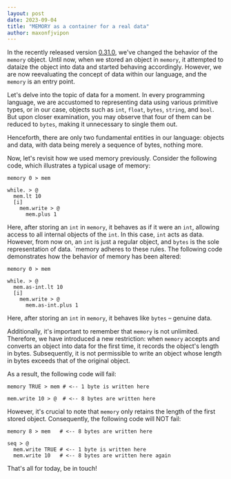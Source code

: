 ```yaml
---
layout: post
date: 2023-09-04
title: "MEMORY as a container for a real data"
author: maxonfjvipon
---
```


In the recently released version [0.31.0](https://github.com/objectionary/eo/releases/tag/0.31.0), 
we've changed the behavior of the `memory` object. Until now, when we stored an object in `memory`, 
it attempted to dataize the object into data and started behaving accordingly. However, we are now 
reevaluating the concept of data within our language, and the `memory` is an entry point.

<!--more-->
Let's delve into the topic of data for a moment. In every programming language, we are accustomed to 
representing data using various primitive types, or in our case, objects such as `int`, `float`, 
`bytes`, `string`, and `bool`. But upon closer examination, you may observe that four of them can 
be reduced to `bytes`, making it unnecessary to single them out.

Henceforth, there are only two fundamental entities in our language: objects and data, with data 
being merely a sequence of bytes, nothing more.

Now, let's revisit how we used memory previously. Consider the following code, which illustrates a 
typical usage of memory:

```
memory 0 > mem

while. > @
  mem.lt 10
  [i]
    mem.write > @
      mem.plus 1
```
Here, after storing an `int` in `memory`, it behaves as if it were an `int`, allowing access to all 
internal objects of the `int`. In this case, `int` acts as data.
However, from now on, an `int` is just a regular object, and `bytes` is the sole representation of data. 
`memory adheres to these rules. The following code demonstrates how the behavior of memory has been altered:

```
memory 0 > mem

while. > @
  mem.as-int.lt 10
  [i]
    mem.write > @
      mem.as-int.plus 1
```

Here, after storing an `int` in `memory`, it behaves like `bytes` – genuine data.

Additionally, it's important to remember that `memory` is not unlimited. Therefore, we have 
introduced a new restriction: when `memory` accepts and converts an object into data for the first 
time, it records the object's length in bytes. Subsequently, it is not permissible to write an 
object whose length in bytes exceeds that of the original object.

As a result, the following code will fail:

```
memory TRUE > mem # <-- 1 byte is written here

mem.write 10 > @  # <-- 8 bytes are written here
```

However, it's crucial to note that `memory` only retains the length of the first stored object. 
Consequently, the following code will NOT fail:

```
memory 8 > mem   # <-- 8 bytes are written here

seq > @
  mem.write TRUE # <-- 1 byte is written here
  mem.write 10   # <-- 8 bytes are written here again
```

That's all for today, be in touch!
